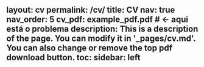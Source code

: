 layout: cv
permalink: /cv/
title: CV
nav: true
nav_order: 5
cv_pdf: example_pdf.pdf   # ← aqui está o problema
description: This is a description of the page. You can modify it in '_pages/cv.md'. You can also change or remove the top pdf download button.
toc:
  sidebar: left
---
